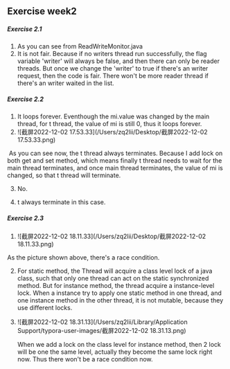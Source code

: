 ## Exercise week2

##### Exercise 2.1

1. As you can see from ReadWriteMonitor.java
2. It is not fair. Because if no writers thread run successfully, the flag variable 'writer' will always be false, and then there can only be reader threads. But once we change the 'writer' to true if there's an writer request, then the code is fair. There won't be more reader thread if there's an writer waited in the list.

##### Exercise 2.2

1. It loops forever. Eventhough the mi.value was changed by the main thread, for t thread, the value of mi is still 0, thus it loops forever.
2. ![截屏2022-12-02 17.53.33](/Users/zq2lii/Desktop/截屏2022-12-02 17.53.33.png)

​	As you can see now, the t thread always terminates. Because I add lock on both get and set method, which means finally t thread needs to wait for the main thread terminates, and once main thread terminates, the value of mi is changed, so that t thread will terminate.

3. No. 

4. t always terminate in this case.

   

##### Exercise 2.3

1. ![截屏2022-12-02 18.11.33](/Users/zq2lii/Desktop/截屏2022-12-02 18.11.33.png)

As the picture shown above, there's a race condition.

2. For static method, the Thread will acquire a class level lock of a java class, such that only one thread can act on the static synchronized method. But for instance method, the thread acquire a  instance-level lock. When a instance try to apply one static method in one thread, and one instance method in the other thread, it is not mutable, because they use different locks.

3. ![截屏2022-12-02 18.31.13](/Users/zq2lii/Library/Application Support/typora-user-images/截屏2022-12-02 18.31.13.png)

   When we add a lock on the class level for instance method, then 2 lock will be one the same level, actually they become the same lock right now. Thus there won't be a race condition now.